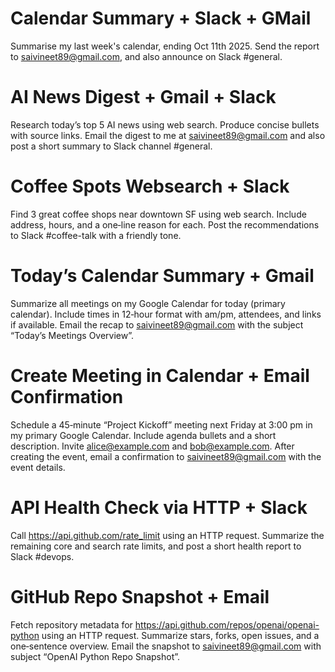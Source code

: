 Calendar Summary + Slack + GMail
================================

Summarise my last week's calendar, ending Oct 11th 2025. Send the report to saivineet89@gmail.com, and also announce on Slack #general.


AI News Digest + Gmail + Slack
==============================

Research today’s top 5 AI news using web search. Produce concise bullets with source links. Email the digest to me at saivineet89@gmail.com and also post a short summary to Slack channel #general.


Coffee Spots Websearch + Slack
==============================

Find 3 great coffee shops near downtown SF using web search. Include address, hours, and a one‑line reason for each. Post the recommendations to Slack #coffee-talk with a friendly tone.


Today’s Calendar Summary + Gmail
================================

Summarize all meetings on my Google Calendar for today (primary calendar). Include times in 12‑hour format with am/pm, attendees, and links if available. Email the recap to saivineet89@gmail.com with the subject “Today’s Meetings Overview”.


Create Meeting in Calendar + Email Confirmation
==============================================

Schedule a 45‑minute “Project Kickoff” meeting next Friday at 3:00 pm in my primary Google Calendar. Include agenda bullets and a short description. Invite alice@example.com and bob@example.com. After creating the event, email a confirmation to saivineet89@gmail.com with the event details.


API Health Check via HTTP + Slack
=================================

Call https://api.github.com/rate_limit using an HTTP request. Summarize the remaining core and search rate limits, and post a short health report to Slack #devops.


GitHub Repo Snapshot + Email
============================

Fetch repository metadata for https://api.github.com/repos/openai/openai-python using an HTTP request. Summarize stars, forks, open issues, and a one‑sentence overview. Email the snapshot to saivineet89@gmail.com with subject “OpenAI Python Repo Snapshot”.


